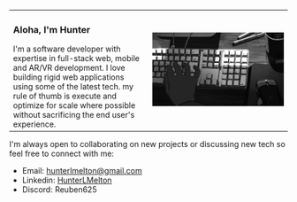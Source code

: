 <table style="display:hidden">
    <tr>
        <td style="width:50%">
        <h3>Aloha, I'm Hunter</h3>
            I'm a software developer with expertise in full-stack web, mobile and AR/VR development. I love building rigid web applications using some of the latest tech. my rule of thumb is execute and optimize for scale where possible without sacrificing the end user's experience.
        </td>
        <td>
            <img src="./assets/typing.gif" height="auto" width="500px" />
        </td>
    </tr>
</table>

I'm always open to collaborating on new projects or discussing new tech so feel free to connect with me: 
- Email: [hunterlmelton@gmail.com](mailto:hunterlmelton@gmail.com)
- Linkedin: [HunterLMelton](https://www.linkedin.com/in/hunterlmelton/)
- Discord: Reuben625
